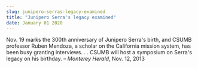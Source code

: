 ```yaml
---
slug: junipero-serras-legacy-examined
title: "Junipero Serra's legacy examined"
date: January 01 2020
---
```


 
<p>
  Nov. 19 marks the 300th anniversary of Junipero Serra's birth, and CSUMB
  professor Ruben Mendoza, a scholar on the California mission system, has been
  busy granting interviews. . . CSUMB will host a symposium on Serra's legacy on
  his birthday. – <em>Monterey Herald</em>, Nov. 12, 2013
</p>
 
